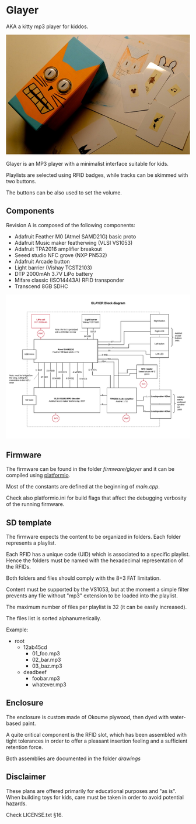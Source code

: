 # Glayer

AKA a kitty mp3 player for kiddos.

![glayer](https://raw.githubusercontent.com/oxullo/glayer/master/media/glayer.jpg)

Glayer is an MP3 player with a minimalist interface suitable for kids.

Playlists are selected using RFID badges, while tracks can be skimmed with two buttons.

The buttons can be also used to set the volume.

## Components

Revision A is composed of the following components:

* Adafruit Feather M0 (Atmel SAMD21G) basic proto
* Adafruit Music maker featherwing (VLSI VS1053)
* Adafruit TPA2016 amplifier breakout
* Seeed studio NFC grove (NXP PN532)
* Adafruit Arcade button
* Light barrier (Vishay TCST2103)
* DTP 2000mAh 3.7V LiPo battery
* Mifare classic (ISO14443A) RFID transponder
* Transcend 8GB SDHC

![glayer FBD](https://raw.githubusercontent.com/oxullo/glayer/master/media/fbd.png)

## Firmware

The firmware can be found in the folder _firmware/glayer_ and it can be compiled using [platformio](https://platformio.org).

Most of the constants are defined at the beginning of _main.cpp_.

Check also platformio.ini for build flags that affect the debugging verbosity of the running firmware.

## SD template

The firmware expects the content to be organized in folders. Each folder represents a playlist.

Each RFID has a unique code (UID) which is associated to a specific playlist. Hence the folders must be named with the hexadecimal representation of the RFIDs.

Both folders and files should comply with the 8+3 FAT limitation.

Content must be supported by the VS1053, but at the moment a simple filter prevents any file without "mp3" extension to be loaded into the playlist.

The maximum number of files per playlist is 32 (it can be easily increased).

The files list is sorted alphanumerically.

Example:

- root
    - 12ab45cd
        - 01_foo.mp3
        - 02_bar.mp3
        - 03_baz.mp3
    - deadbeef
        - foobar.mp3
        - whatever.mp3



## Enclosure

The enclosure is custom made of Okoume plywood, then dyed with water-based paint.

A quite critical component is the RFID slot, which has been assembled with tight tolerances in order to offer a pleasant insertion feeling and a sufficient retention force.

Both assemblies are documented in the folder _drawings_

## Disclaimer

These plans are offered primarily for educational purposes and "as is". When building toys for kids, care must be taken in order to avoid potential hazards.

Check LICENSE.txt §16.

